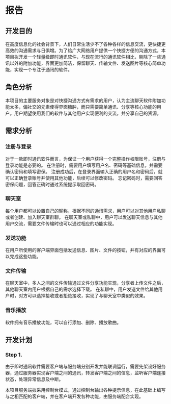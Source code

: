 # 报告

## 开发目的

  在高度信息化的社会背景下，人们日常生活少不了各种各样的信息交流，更快捷更高效的沟通需求与日俱增。为了给广大网络用户提供一个快捷方便的沟通方式，本项目拟开发一个轻量级即时通讯软件，与现在流行的通讯软件相比，剔除了一些通讯以外的附加功能，界面更加简洁，保留聊天、传输文件、发送图片等核心简单功能，实现一个专注于通讯的软件。
  

## 角色分析

  本项目的主要服务对象是对快捷沟通方式有需求的用户，认为主流聊天软件附加功能太多，偏社交的元素使得界面臃肿，而只需要简单通讯、分享等核心功能的用户。用户期望使用我们的软件与其他用户实现便利的交流，并分享自己的资源。
  
  
## 需求分析

### 注册与登录

  对于一款即时通讯软件而言，为保证一个用户获得一个完整操作权限账号，注册与登录功能是必要的。
  在注册时，需要用户填写用户名、密码等基础信息，并需要确认密码和填写密保。
  注册成功后，在登录界面输入正确的用户名和密码后，就可以正确登录账号并使用其他功能，后续可以修改密码。
  忘记密码时，需要回答密保问题，回答正确时通过系统提示取回密码。
  

### 聊天室
  
  每个用户都可以设置自己的昵称，根据不同的通讯需求，用户可以对其他用户私聊或者创建、加入聊天室群聊。
  在聊天室或私聊中，用户可以发送聊天信息与其他用户交流，需要文件传输时也可以通过相应的功能实现。
  
### 发送功能

  在用户所使用的客户端界面包括发送信息、图片、文件的按钮，并有对应的界面可以完成这些功能。

### 文件传输
  
  在聊天室中，多人之间的文件传输通过文件分享功能实现，分享者上传文件之后，其他聊天室内用户根据自己的需求选择下载。
  在私聊中，用户发送文件给其他用户时，对方可以选择接收或者拒绝接收，实现了与聊天室中类似的效果。

### 音乐播放
  
  软件拥有音乐播放功能，可以自行添加、删除、播放歌曲。
  
## 开发计划

### Step 1.

  由于即时通讯软件需要客户端与服务端分别开发并能联调运行，需要先架设好服务器，通过服务器实现客户端之间的通讯，转发客户端之间的信息，监听客户端连接状态，处理异常信息及中断。
  
  本项目服务端拟采用控制台模式，通过控制台输出各种提示信息，在此基础上编写与之相匹配的客户端，并在客户端开发各种功能，由服务端配合实现。

